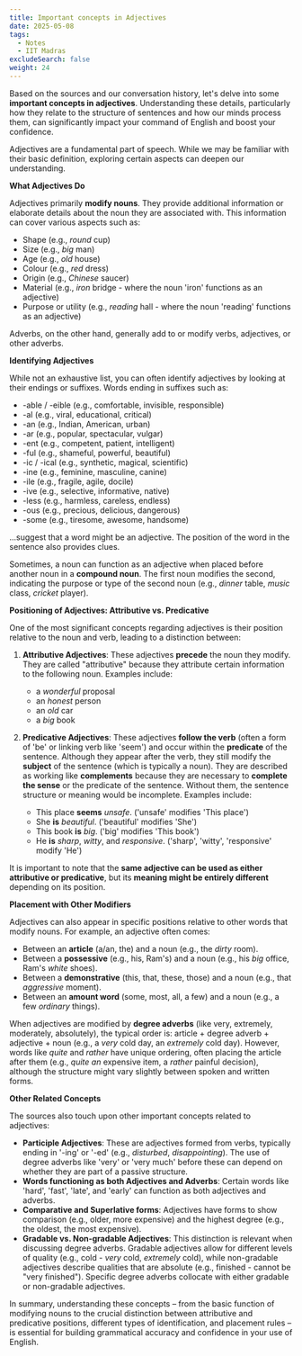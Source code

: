 ```yaml
---
title: Important concepts in Adjectives
date: 2025-05-08
tags:
  - Notes 
  - IIT Madras
excludeSearch: false
weight: 24
---
```


Based on the sources and our conversation history, let's delve into some **important concepts in adjectives**. Understanding these details, particularly how they relate to the structure of sentences and how our minds process them, can significantly impact your command of English and boost your confidence.

Adjectives are a fundamental part of speech. While we may be familiar with their basic definition, exploring certain aspects can deepen our understanding.

**What Adjectives Do**

Adjectives primarily **modify nouns**. They provide additional information or elaborate details about the noun they are associated with. This information can cover various aspects such as:

*   Shape (e.g., *round* cup)
*   Size (e.g., *big* man)
*   Age (e.g., *old* house)
*   Colour (e.g., *red* dress)
*   Origin (e.g., *Chinese* saucer)
*   Material (e.g., *iron* bridge - where the noun 'iron' functions as an adjective)
*   Purpose or utility (e.g., *reading* hall - where the noun 'reading' functions as an adjective)

Adverbs, on the other hand, generally add to or modify verbs, adjectives, or other adverbs.

**Identifying Adjectives**

While not an exhaustive list, you can often identify adjectives by looking at their endings or suffixes. Words ending in suffixes such as:

*   -able / -eible (e.g., comfortable, invisible, responsible)
*   -al (e.g., viral, educational, critical)
*   -an (e.g., Indian, American, urban)
*   -ar (e.g., popular, spectacular, vulgar)
*   -ent (e.g., competent, patient, intelligent)
*   -ful (e.g., shameful, powerful, beautiful)
*   -ic / -ical (e.g., synthetic, magical, scientific)
*   -ine (e.g., feminine, masculine, canine)
*   -ile (e.g., fragile, agile, docile)
*   -ive (e.g., selective, informative, native)
*   -less (e.g., harmless, careless, endless)
*   -ous (e.g., precious, delicious, dangerous)
*   -some (e.g., tiresome, awesome, handsome)

...suggest that a word might be an adjective. The position of the word in the sentence also provides clues.

Sometimes, a noun can function as an adjective when placed before another noun in a **compound noun**. The first noun modifies the second, indicating the purpose or type of the second noun (e.g., *dinner* table, *music* class, *cricket* player).

**Positioning of Adjectives: Attributive vs. Predicative**

One of the most significant concepts regarding adjectives is their position relative to the noun and verb, leading to a distinction between:

1.  **Attributive Adjectives**: These adjectives **precede** the noun they modify. They are called "attributive" because they attribute certain information to the following noun. Examples include:
    *   a *wonderful* proposal
    *   an *honest* person
    *   an *old* car
    *   a *big* book

2.  **Predicative Adjectives**: These adjectives **follow the verb** (often a form of 'be' or linking verb like 'seem') and occur within the **predicate** of the sentence. Although they appear after the verb, they still modify the **subject** of the sentence (which is typically a noun). They are described as working like **complements** because they are necessary to **complete the sense** or the predicate of the sentence. Without them, the sentence structure or meaning would be incomplete. Examples include:
    *   This place **seems** *unsafe*. ('unsafe' modifies 'This place')
    *   She **is** *beautiful*. ('beautiful' modifies 'She')
    *   This book **is** *big*. ('big' modifies 'This book')
    *   He **is** *sharp*, *witty*, and *responsive*. ('sharp', 'witty', 'responsive' modify 'He')

It is important to note that the **same adjective can be used as either attributive or predicative**, but its **meaning might be entirely different** depending on its position.

**Placement with Other Modifiers**

Adjectives can also appear in specific positions relative to other words that modify nouns. For example, an adjective often comes:

*   Between an **article** (a/an, the) and a noun (e.g., the *dirty* room).
*   Between a **possessive** (e.g., his, Ram's) and a noun (e.g., his *big* office, Ram's *white* shoes).
*   Between a **demonstrative** (this, that, these, those) and a noun (e.g., that *aggressive* moment).
*   Between an **amount word** (some, most, all, a few) and a noun (e.g., a few *ordinary* things).

When adjectives are modified by **degree adverbs** (like very, extremely, moderately, absolutely), the typical order is: article + degree adverb + adjective + noun (e.g., a *very* cold day, an *extremely* cold day). However, words like *quite* and *rather* have unique ordering, often placing the article after them (e.g., *quite an* expensive item, a *rather* painful decision), although the structure might vary slightly between spoken and written forms.

**Other Related Concepts**

The sources also touch upon other important concepts related to adjectives:

*   **Participle Adjectives**: These are adjectives formed from verbs, typically ending in '-ing' or '-ed' (e.g., *disturbed*, *disappointing*). The use of degree adverbs like 'very' or 'very much' before these can depend on whether they are part of a passive structure.
*   **Words functioning as both Adjectives and Adverbs**: Certain words like 'hard', 'fast', 'late', and 'early' can function as both adjectives and adverbs.
*   **Comparative and Superlative forms**: Adjectives have forms to show comparison (e.g., older, more expensive) and the highest degree (e.g., the oldest, the most expensive).
*   **Gradable vs. Non-gradable Adjectives**: This distinction is relevant when discussing degree adverbs. Gradable adjectives allow for different levels of quality (e.g., cold - *very* cold, *extremely* cold), while non-gradable adjectives describe qualities that are absolute (e.g., finished - cannot be "very finished"). Specific degree adverbs collocate with either gradable or non-gradable adjectives.

In summary, understanding these concepts – from the basic function of modifying nouns to the crucial distinction between attributive and predicative positions, different types of identification, and placement rules – is essential for building grammatical accuracy and confidence in your use of English.